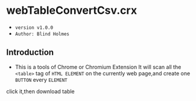 # webTableConvertCsv.crx
- `version v1.0.0`
- `Author: Blind Holmes`

## Introduction
- This is a tools of Chrome or Chromium Extension
It will scan all the `<table>` tag of `HTML ELEMENT` on the currently web page,and create one `BUTTON` every `ELEMENT`

click it,then download table
